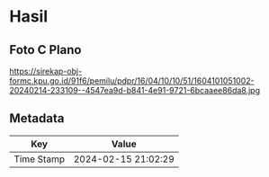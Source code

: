 # Hasil

## Foto C Plano

https://sirekap-obj-formc.kpu.go.id/91f6/pemilu/pdpr/16/04/10/10/51/1604101051002-20240214-233109--4547ea9d-b841-4e91-9721-6bcaaee86da8.jpg


## Metadata

| Key        | Value               |
| ---------- | ------------------- |
| Time Stamp | 2024-02-15 21:02:29 |



